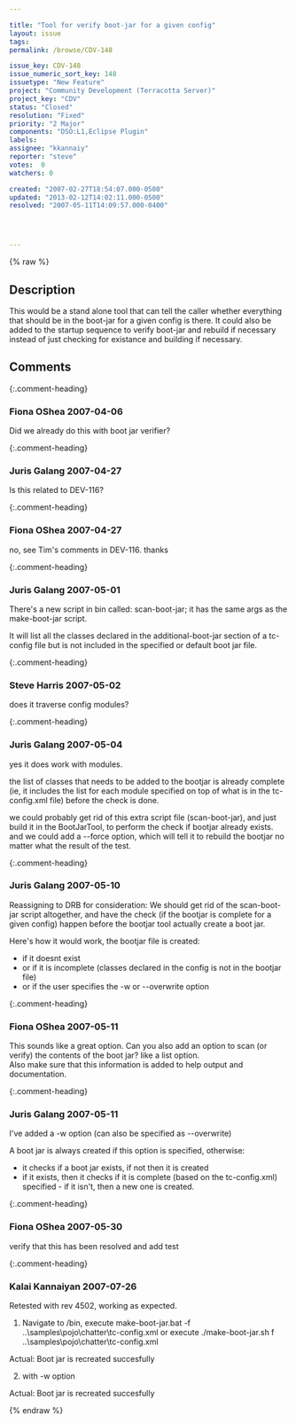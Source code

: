 ```yaml
---

title: "Tool for verify boot-jar for a given config"
layout: issue
tags: 
permalink: /browse/CDV-148

issue_key: CDV-148
issue_numeric_sort_key: 148
issuetype: "New Feature"
project: "Community Development (Terracotta Server)"
project_key: "CDV"
status: "Closed"
resolution: "Fixed"
priority: "2 Major"
components: "DSO:L1,Eclipse Plugin"
labels: 
assignee: "kkannaiy"
reporter: "steve"
votes:  0
watchers: 0

created: "2007-02-27T18:54:07.000-0500"
updated: "2013-02-12T14:02:11.000-0500"
resolved: "2007-05-11T14:09:57.000-0400"




---
```


{% raw %}

## Description

<div markdown="1" class="description">

This would be a stand alone tool that can tell the caller whether everything that should be in the boot-jar for a given config is there. It could also be added to the startup sequence to verify boot-jar and rebuild if necessary instead of just checking for existance and building if necessary.

</div>

## Comments


{:.comment-heading}
### **Fiona OShea** <span class="date">2007-04-06</span>

<div markdown="1" class="comment">

Did we already do this with boot jar verifier?

</div>


{:.comment-heading}
### **Juris Galang** <span class="date">2007-04-27</span>

<div markdown="1" class="comment">

Is this related to DEV-116?

</div>


{:.comment-heading}
### **Fiona OShea** <span class="date">2007-04-27</span>

<div markdown="1" class="comment">

no, see Tim's comments in DEV-116. thanks

</div>


{:.comment-heading}
### **Juris Galang** <span class="date">2007-05-01</span>

<div markdown="1" class="comment">

There's a new script in bin called: scan-boot-jar; it has the same args as the make-boot-jar script.

It will list all the classes declared in the additional-boot-jar section of a tc-config file but is not included in the specified or default boot jar file.



</div>


{:.comment-heading}
### **Steve Harris** <span class="date">2007-05-02</span>

<div markdown="1" class="comment">

does it traverse config modules?

</div>


{:.comment-heading}
### **Juris Galang** <span class="date">2007-05-04</span>

<div markdown="1" class="comment">

yes it does work with modules.

the list of classes that needs to be added to the bootjar is already complete (ie, it includes the list for each module specified on top of what is in the tc-config.xml file) before the check is done.

we could probably get rid of this extra script file (scan-boot-jar), and just build it in the BootJarTool, to perform the check if bootjar already exists. and we could add a --force option, which will tell it to rebuild the bootjar no matter what the result of the test.




</div>


{:.comment-heading}
### **Juris Galang** <span class="date">2007-05-10</span>

<div markdown="1" class="comment">

Reassigning to DRB for consideration:
We should get rid of the scan-boot-jar script altogether, and have the check (if the bootjar is complete for a given config) happen before the bootjar tool actually create a boot jar.

Here's how it would work, the bootjar file is created:
- if it doesnt exist
- or if it is incomplete (classes declared in the config is not in the bootjar file)
- or if the user specifies the -w  or --overwrite option


</div>


{:.comment-heading}
### **Fiona OShea** <span class="date">2007-05-11</span>

<div markdown="1" class="comment">

This sounds like a great option.  Can you also add an option to scan (or verify) the  contents of the boot jar? like a list option.  
Also make sure that this information is added to help output and documentation.

</div>


{:.comment-heading}
### **Juris Galang** <span class="date">2007-05-11</span>

<div markdown="1" class="comment">

I've added a -w option (can also be specified as  --overwrite) 

A boot jar is always created if this option is specified, otherwise:
- it checks if a boot jar exists, if not then it is created
- if it exists, then it checks if it is complete (based on the tc-config.xml) specified - if it isn't, then a new one is created.



</div>


{:.comment-heading}
### **Fiona OShea** <span class="date">2007-05-30</span>

<div markdown="1" class="comment">

verify that this has been resolved and add test 

</div>


{:.comment-heading}
### **Kalai Kannaiyan** <span class="date">2007-07-26</span>

<div markdown="1" class="comment">

Retested with rev 4502, working as expected.

1. Navigate to <install-folder>/bin, execute make-boot-jar.bat  -f ..\samples\pojo\chatter\tc-config.xml 
or execute ./make-boot-jar.sh f ..\samples\pojo\chatter\tc-config.xml 

Actual: Boot jar is recreated succesfully

2. with -w option

Actual: Boot jar is recreated succesfully

</div>



{% endraw %}

